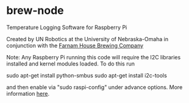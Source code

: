 # brew-node
Temperature Logging Software for Raspberry Pi

Created by UN Robotics at the University of Nebraska-Omaha
in conjunction with the [Farnam House Brewing Company](http://www.farnamhousebrewing.com)

Note: Any Raspberry Pi running this code will require the I2C libraries installed
and kernel modules loaded. To do this run

sudo apt-get install python-smbus
sudo apt-get install i2c-tools

and then enable via "sudo raspi-config" under advance options. More information [here](https://learn.adafruit.com/adafruits-raspberry-pi-lesson-4-gpio-setup/configuring-i2c).
